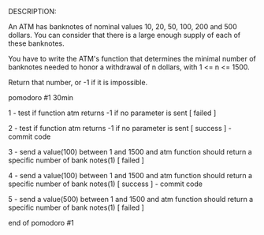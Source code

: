 DESCRIPTION:

An ATM has banknotes of nominal values 10, 20, 50, 100, 200 and 500 dollars. You can consider that there is a large enough supply of each of these banknotes.

You have to write the ATM's function that determines the minimal number of banknotes needed to honor a withdrawal of n dollars, with 1 <= n <= 1500.

Return that number, or -1 if it is impossible.

pomodoro #1 30min

1 - test if function atm returns -1 if no parameter is sent [ failed ]

2 - test if function atm returns -1 if no parameter is sent [ success ] - commit code

3 - send a value(100) between 1 and 1500 and atm function should return a specific number of bank notes(1) [ failed ]

4 - send a value(100) between 1 and 1500 and atm function should return a specific number of bank notes(1) [ success ] - commit code

5 - send a value(500) between 1 and 1500 and atm function should return a specific number of bank notes(1) [ failed ]

end of pomodoro #1
